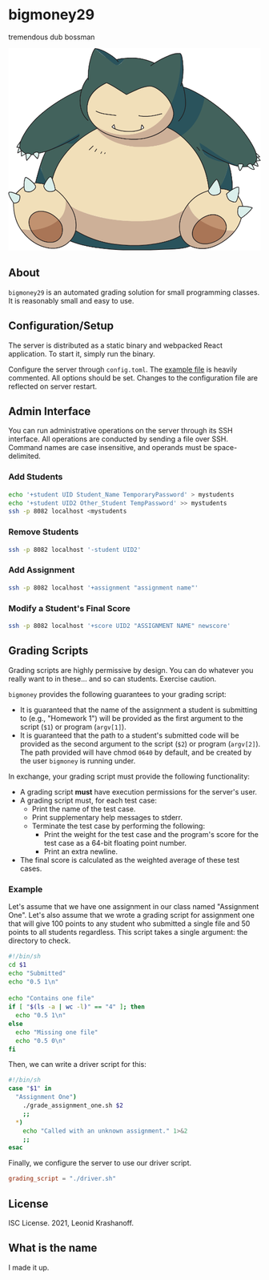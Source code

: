 # bigmoney29

tremendous dub bossman

![snorlax sitting](docs/snorlax.png)

## About

`bigmoney29` is an automated grading solution for small programming classes. It is
reasonably small and easy to use.

## Configuration/Setup

The server is distributed as a static binary and webpacked React application. To
start it, simply run the binary.

Configure the server through `config.toml`. The [example file](./examples/config.toml)
is heavily commented. All options should be set. Changes to the configuration file
are reflected on server restart.

## Admin Interface

You can run administrative operations on the server through its SSH interface.
All operations are conducted by sending a file over SSH. Command names are
case insensitive, and operands must be space-delimited.

### Add Students

```sh
echo '+student UID Student_Name TemporaryPassword' > mystudents
echo '+student UID2 Other_Student TempPassword' >> mystudents
ssh -p 8082 localhost <mystudents
```

### Remove Students

```sh
ssh -p 8082 localhost '-student UID2'
```

### Add Assignment

```sh
ssh -p 8082 localhost '+assignment "assignment name"'
```

### Modify a Student's Final Score

```sh
ssh -p 8082 localhost '+score UID2 "ASSIGNMENT NAME" newscore'
```

## Grading Scripts

Grading scripts are highly permissive by design. You can do whatever you really
want to in these... and so can students. Exercise caution.

`bigmoney` provides the following guarantees to your grading script:

* It is guaranteed that the name of the assignment a student is submitting to
  (e.g., "Homework 1") will be provided as the first argument to the script
  (`$1`) or program (`argv[1]`).
* It is guaranteed that the path to a student's submitted code will be provided as the
  second argument to the script (`$2`) or program (`argv[2]`). The path provided will
  have chmod `0640` by default, and be created by the user `bigmoney` is running under.

In exchange, your grading script must provide the following functionality:
* A grading script **must** have execution permissions for the server's user.
* A grading script must, for each test case:
  * Print the name of the test case.
  * Print supplementary help messages to stderr.
  * Terminate the test case by performing the following:
    * Print the weight for the test case and the program's score for the test case as
      a 64-bit floating point number.
    * Print an extra newline.
* The final score is calculated as the weighted average of these test cases.

### Example

Let's assume that we have one assignment in our class named "Assignment One". Let's also
assume that we wrote a grading script for assignment one that will give 100 points to any
student who submitted a single file and 50 points to all students regardless. This script
takes a single argument: the directory to check.

```sh
#!/bin/sh
cd $1
echo "Submitted"
echo "0.5 1\n"

echo "Contains one file"
if [ "$(ls -a | wc -l)" == "4" ]; then
  echo "0.5 1\n"
else
  echo "Missing one file"
  echo "0.5 0\n"
fi
```

Then, we can write a driver script for this:

```sh
#!/bin/sh
case "$1" in
  "Assignment One")
    ./grade_assignment_one.sh $2
    ;;
  *)
    echo "Called with an unknown assignment." 1>&2
    ;;
esac
```

Finally, we configure the server to use our driver script.

```toml
grading_script = "./driver.sh"
```

## License

ISC License. 2021, Leonid Krashanoff.

## What is the name

I made it up.
